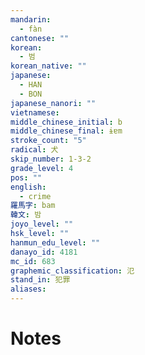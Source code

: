 ```yaml
---
mandarin:
  - fàn
cantonese: ""
korean:
  - 범
korean_native: ""
japanese:
  - HAN
  - BON
japanese_nanori: ""
vietnamese:
middle_chinese_initial: b
middle_chinese_final: ɨɐm
stroke_count: "5"
radical: 犬
skip_number: 1-3-2
grade_level: 4
pos: ""
english:
  - crime
羅馬字: bam
韓文: 밤
joyo_level: ""
hsk_level: ""
hanmun_edu_level: ""
danayo_id: 4181
mc_id: 683
graphemic_classification: 氾
stand_in: 犯罪
aliases:
---
```


# Notes
